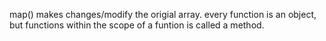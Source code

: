 map() makes changes/modify the origial array.
every function is an object, but functions within the scope of a funtion is called a method.
